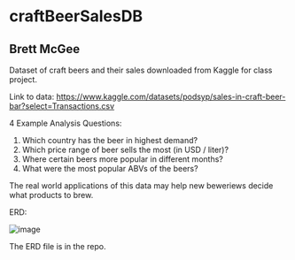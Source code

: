 # craftBeerSalesDB
## Brett McGee
Dataset of craft beers and their sales downloaded from Kaggle for class project.

Link to data: https://www.kaggle.com/datasets/podsyp/sales-in-craft-beer-bar?select=Transactions.csv

4 Example Analysis Questions:
1) Which country has the beer in highest demand?
2) Which price range of beer sells the most (in USD / liter)?
3) Where certain beers more popular in different months?
4) What were the most popular ABVs of the beers?

The real world applications of this data may help new beweriews decide what products to brew.
   
ERD:

![image](https://github.com/bmcgee9/craftBeerSalesDB/assets/102620872/8badedf3-33ba-49c0-917b-256ce90d4626)

The ERD file is in the repo.
